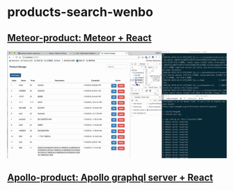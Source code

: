 # products-search-wenbo

## [Meteor-product: Meteor + React](https://github.com/theteam247/products-search-wenbo/tree/master/Apollo-product)

![Meteor-product: Meteor + React](./preview-meteor.gif)

## [Apollo-product: Apollo graphql server + React](https://github.com/theteam247/products-search-wenbo/tree/master/Meteor-product)
